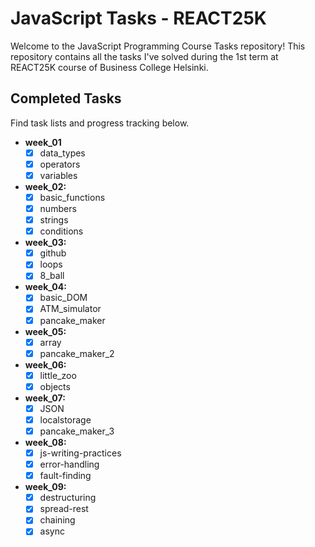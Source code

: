# JavaScript Tasks - REACT25K

Welcome to the JavaScript Programming Course Tasks repository! This repository contains all the tasks I've solved during the 1st term at REACT25K course of Business College Helsinki.

## Completed Tasks

Find task lists and progress tracking below.

- **week_01**
  - [x] data_types
  - [x] operators
  - [x] variables
- **week_02:**
  - [x] basic_functions
  - [x] numbers
  - [x] strings
  - [x] conditions
- **week_03:**
  - [x] github
  - [x] loops
  - [x] 8_ball
- **week_04:**
  - [x] basic_DOM
  - [x] ATM_simulator
  - [x] pancake_maker
- **week_05:**
  - [x] array
  - [x] pancake_maker_2
- **week_06:**
  - [x] little_zoo
  - [x] objects
- **week_07:**
  - [x] JSON
  - [x] localstorage
  - [x] pancake_maker_3
- **week_08:**
  - [x] js-writing-practices
  - [x] error-handling
  - [x] fault-finding
- **week_09:**
  - [x] destructuring
  - [x] spread-rest
  - [x] chaining
  - [x] async
